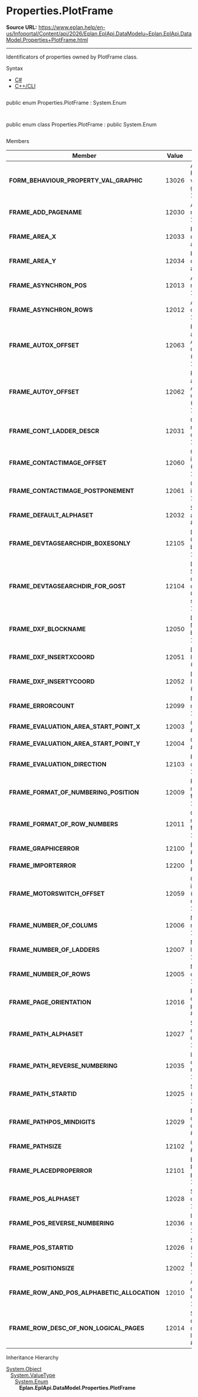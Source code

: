 # Properties.PlotFrame

**Source URL:** https://www.eplan.help/en-us/Infoportal/Content/api/2026/Eplan.EplApi.DataModelu~Eplan.EplApi.DataModel.Properties+PlotFrame.html

---

Identificators of properties owned by PlotFrame class.

Syntax

- [C#](#i-syntax-CS)
- [C++/CLI](#i-syntax-CPP2005)

```
```
public enum Properties.PlotFrame : System.Enum
```
```

```
```
public enum class Properties.PlotFrame : public System.Enum
```
```

Members

| Member | Value | Description |
| --- | --- | --- |
| **FORM\_BEHAVIOUR\_PROPERTY\_VAL\_GRAPHIC** | 13026 | Assignment: Property / value to graphic # 13026. |
| **FRAME\_ADD\_PAGENAME** | 12030 | Add page names # 12030. |
| **FRAME\_AREA\_X** | 12033 | Plot frame dimensions: X axis # 12033. |
| **FRAME\_AREA\_Y** | 12034 | Plot frame dimensions: Y axis # 12034. |
| **FRAME\_ASYNCHRON\_POS** | 12013 | Asynchronous rows # 12013. |
| **FRAME\_ASYNCHRON\_ROWS** | 12012 | Asynchronous columns # 12012. |
| **FRAME\_AUTOX\_OFFSET** | 12063 | Property arrangement: Automatic X coordinate (path) # 12063. |
| **FRAME\_AUTOY\_OFFSET** | 12062 | Property arrangement: Automatic Y coordinate (path) # 12062. |
| **FRAME\_CONT\_LADDER\_DESCR** | 12031 | Continuous row / column designation # 12031. |
| **FRAME\_CONTACTIMAGE\_OFFSET** | 12060 | Contact image margin (in path) # 12060. |
| **FRAME\_CONTACTIMAGE\_POSTPONEMENT** | 12061 | Contact image offset # 12061. |
| **FRAME\_DEFAULT\_ALPHASET** | 12032 | String for alphanumeric # 12032. |
| **FRAME\_DEVTAGSEARCHDIR\_BOXESONLY** | 12105 | DT adoption: Only from boxes # 12105. |
| **FRAME\_DEVTAGSEARCHDIR\_FOR\_GOST** | 12104 | DT adoption: Search direction conforming to GOST standard # 12104. |
| **FRAME\_DXF\_BLOCKNAME** | 12050 | DXF export: Name of block # 12050. |
| **FRAME\_DXF\_INSERTXCOORD** | 12051 | DXF export: Insertion point (X) # 12051. |
| **FRAME\_DXF\_INSERTYCOORD** | 12052 | DXF export: Insertion point (Y) # 12052. |
| **FRAME\_ERRORCOUNT** | 12099 | Number of messages # 12099. |
| **FRAME\_EVALUATION\_AREA\_START\_POINT\_X** | 12003 | Grid offset X # 12003. |
| **FRAME\_EVALUATION\_AREA\_START\_POINT\_Y** | 12004 | Grid offset Y # 12004. |
| **FRAME\_EVALUATION\_DIRECTION** | 12103 | Reporting direction # 12103. |
| **FRAME\_FORMAT\_OF\_NUMBERING\_POSITION** | 12009 | Row numbering format # 12009. |
| **FRAME\_FORMAT\_OF\_ROW\_NUMBERS** | 12011 | Column numbering format # 12011. |
| **FRAME\_GRAPHICERROR** | 12100 | Error: Graphic # 12100. |
| **FRAME\_IMPORTERROR** | 12200 | Error (import) # 12200. |
| **FRAME\_MOTORSWITCH\_OFFSET** | 12059 | Contact image margin (on component) # 12059. |
| **FRAME\_NUMBER\_OF\_COLUMS** | 12006 | Number of rows # 12006. |
| **FRAME\_NUMBER\_OF\_LADDERS** | 12007 | Number of ladders # 12007. |
| **FRAME\_NUMBER\_OF\_ROWS** | 12005 | Number of columns # 12005. |
| **FRAME\_PAGE\_ORIENTATION** | 12016 | Page orientation / paper format # 12016. |
| **FRAME\_PATH\_ALPHASET** | 12027 | String for column designation # 12027. |
| **FRAME\_PATH\_REVERSE\_NUMBERING** | 12035 | Inverse column numbering # 12035. |
| **FRAME\_PATH\_STARTID** | 12025 | Start value (column) # 12025. |
| **FRAME\_PATHPOS\_MINDIGITS** | 12029 | Number of characters for column / row # 12029. |
| **FRAME\_PATHSIZE** | 12102 | Column width # 12102. |
| **FRAME\_PLACEDPROPERROR** | 12101 | Error: Property placement # 12101. |
| **FRAME\_POS\_ALPHASET** | 12028 | String for row designation # 12028. |
| **FRAME\_POS\_REVERSE\_NUMBERING** | 12036 | Inverse row numbering # 12036. |
| **FRAME\_POS\_STARTID** | 12026 | Start value (row) # 12026. |
| **FRAME\_POSITIONSIZE** | 12002 | Row height # 12002. |
| **FRAME\_ROW\_AND\_POS\_ALPHABETIC\_ALLOCATION** | 12010 | Alphabetical column / row distribution # 12010. |
| **FRAME\_ROW\_DESC\_OF\_NON\_LOGICAL\_PAGES** | 12014 | Show column designation on non-logical pages # 12014. |

Inheritance Hierarchy

[System.Object](#)  
   [System.ValueType](#)  
      [System.Enum](#)  
         **Eplan.EplApi.DataModel.Properties.PlotFrame**
